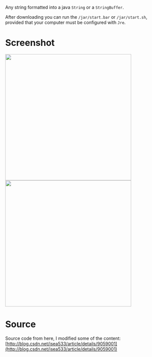 Any string formatted into a java `String` or a `StringBuffer`.

After downloading you can run the `/jar/start.bar` or `/jar/start.sh`, provided that your computer must be configured with `Jre`.

# Screenshot
<image width="400" src="./image/1.gif">  <image width="400" src="./image/2.gif">

# Source
Source code from here, I modified some of the content:  
[http://blog.csdn.net/isea533/article/details/9059001](http://blog.csdn.net/isea533/article/details/9059001)